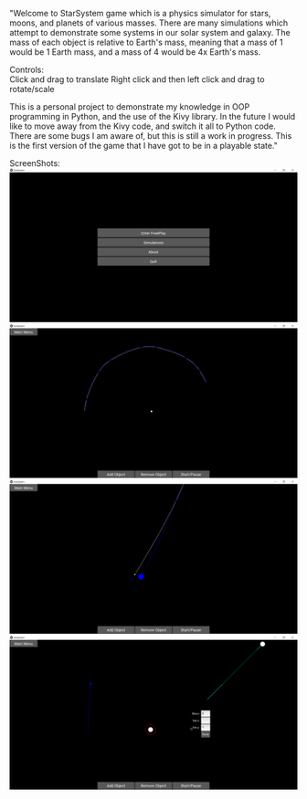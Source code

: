 "Welcome to StarSystem game which is a physics simulator for stars, moons, and planets of various masses. There are many simulations
which attempt to demonstrate some systems in our solar system and galaxy. The mass of each object is relative to Earth's mass, meaning that a mass of 1 would be 1 Earth mass, and a mass of 4 would be 4x Earth's mass.

Controls:    
Click and drag to translate
Right click and then left click and drag to rotate/scale

This is a personal project to demonstrate my knowledge in OOP programming in Python, and the use of the Kivy library. In the future I would like to move away from the Kivy code, and switch it all to Python code. There are some bugs I am aware of, but this is still a work in progress. This is the first version of the game that I have got to be in a playable state."

ScreenShots:
![1](https://github.com/RutherfordDr/StarSystem/blob/master/Screenshots/HomeScreen.png)
![2](https://github.com/RutherfordDr/StarSystem/blob/master/Screenshots/EarthMoonSunSystem.png)
![3](https://github.com/RutherfordDr/StarSystem/blob/master/Screenshots/EarthMoonSunSystem1.png)
![4](https://github.com/RutherfordDr/StarSystem/blob/master/Screenshots/FreePlayMode.png)
